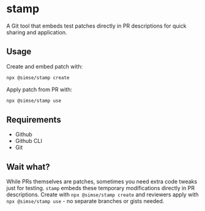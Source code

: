 # stamp

A Git tool that embeds test patches directly in PR descriptions for quick sharing and application.

## Usage
Create and embed patch with:
```bash
npx @simse/stamp create
```

Apply patch from PR with:
```bash
npx @simse/stamp use
```

## Requirements
- Github
- Github CLI
- Git

## Wait what?
While PRs themselves are patches, sometimes you need extra code tweaks just for testing. `stamp` embeds these temporary modifications directly in PR descriptions. Create with `npx @simse/stamp create` and reviewers apply with `npx @simse/stamp use` - no separate branches or gists needed.

